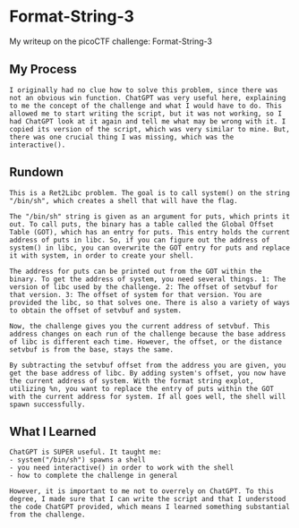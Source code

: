 # Format-String-3
My writeup on the picoCTF challenge: Format-String-3

## My Process

    I originally had no clue how to solve this problem, since there was not an obvious win function. ChatGPT was very useful here, explaining to me the concept of the challenge and what I would have to do. This allowed me to start writing the script, but it was not working, so I had ChatGPT look at it again and tell me what may be wrong with it. I copied its version of the script, which was very similar to mine. But, there was one crucial thing I was missing, which was the interactive(). 

## Rundown

    This is a Ret2Libc problem. The goal is to call system() on the string "/bin/sh", which creates a shell that will have the flag. 

    The "/bin/sh" string is given as an argument for puts, which prints it out. To call puts, the binary has a table called the Global Offset Table (GOT), which has an entry for puts. This entry holds the current address of puts in libc. So, if you can figure out the address of system() in libc, you can overwrite the GOT entry for puts and replace it with system, in order to create your shell. 

    The address for puts can be printed out from the GOT within the binary. To get the address of system, you need several things. 1: The version of libc used by the challenge. 2: The offset of setvbuf for that version. 3: The offset of system for that version. You are provided the libc, so that solves one. There is also a variety of ways to obtain the offset of setvbuf and system. 

    Now, the challenge gives you the current address of setvbuf. This address changes on each run of the challenge because the base address of libc is different each time. However, the offset, or the distance setvbuf is from the base, stays the same. 

    By subtracting the setvbuf offset from the address you are given, you get the base address of libc. By adding system's offset, you now have the current address of system. With the format string explot, utilizing %n, you want to replace the entry of puts within the GOT with the current address for system. If all goes well, the shell will spawn successfully. 

## What I Learned

    ChatGPT is SUPER useful. It taught me: 
    - system("/bin/sh") spawns a shell
    - you need interactive() in order to work with the shell
    - how to complete the challenge in general

    However, it is important to me not to overrely on ChatGPT. To this degree, I made sure that I can write the script and that I understood the code ChatGPT provided, which means I learned something substantial from the challenge. 
